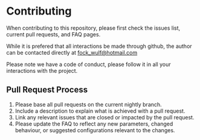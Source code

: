 # Contributing

When contributing to this repository, please first check the issues list, current pull requests, and FAQ pages.

While it is prefered that all interactions be made through github, the author can be contacted directly at fock_wulf@hotmail.com

Please note we have a code of conduct, please follow it in all your interactions with the project.

## Pull Request Process

1. Please base all pull requests on the current nightly branch.
2. Include a description to explain what is achieved with a pull request.
3. Link any relevant issues that are closed or impacted by the pull request.
4. Please update the FAQ to reflect any new parameters, changed behaviour, or suggested configurations relevant to the changes.
